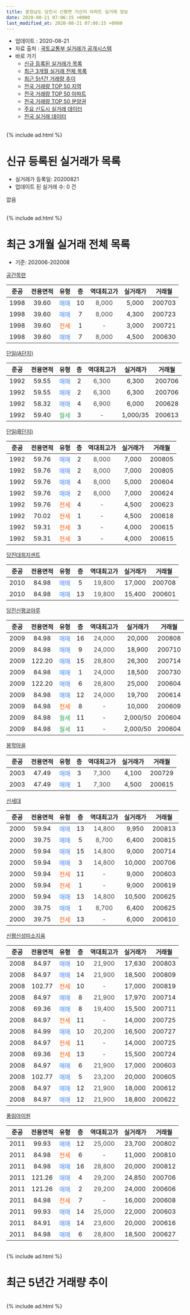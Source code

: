 ```yaml
---
title: 충청남도 당진시 신평면 거산리 아파트 실거래 정보
date: 2020-08-21 07:06:15 +0900
last_modified_at: 2020-08-21 07:06:15 +0900
---
```


* 업데이트 : 2020-08-21
* 자료 출처 : [국토교통부 실거래가 공개시스템](http://rt.molit.go.kr)
* 바로 가기
    * [신규 등록된 실거래가 목록](#신규-등록된-실거래가-목록)
    * [최근 3개월 실거래 전체 목록](#최근-3개월-실거래-전체-목록)
    * [최근 5년간 거래량 추이](#최근-5년간-거래량-추이)
    * [전국 거래량 TOP 50 지역](https://inasie.github.io/apt-trade-info/최근-3개월-전국에서-가장-거래가-많이-발생한-지역)
    * [전국 거래량 TOP 50 아파트](https://inasie.github.io/apt-trade-info/최근-3개월-전국에서-가장-거래가-많이-발생한-아파트)
    * [전국 거래량 TOP 50 분양권](https://inasie.github.io/apt-trade-info/최근-3개월-전국에서-가장-거래가-많이-발생한-분양권)
    * [주요 신도시 실거래 데이터](https://inasie.github.io/apt-trade-info/주요-신도시)
    * [전국 실거래 데이터](https://inasie.github.io/apt-trade-info/전국)
<br>
{% include ad.html %}
<br>

# 신규 등록된 실거래가 목록
* 실거래가 등록일: 20200821
* 업데이트 된 실거래 수: 0 건

없음

<br>
{% include ad.html %}
<br>

# 최근 3개월 실거래 전체 목록
* 기준: 202006-202008


[공간목련](https://search.naver.com/search.naver?query=%EC%B6%A9%EC%B2%AD%EB%82%A8%EB%8F%84+%EB%8B%B9%EC%A7%84%EC%8B%9C+%EC%8B%A0%ED%8F%89%EB%A9%B4+%EA%B1%B0%EC%82%B0%EB%A6%AC+%EA%B3%B5%EA%B0%84%EB%AA%A9%EB%A0%A8)

|준공|전용면적|유형|층|역대최고가|실거래가|거래월|
|:---:|:---:|:---:|:---:|:---:|:---:|:---:|
|1998|39.60|<span style="color:#4285f3">매매</span>|10|<span style="color:#444444">8,000</span>|5,000|200703|
|1998|39.60|<span style="color:#4285f3">매매</span>|7|<span style="color:#444444">8,000</span>|4,300|200723|
|1998|39.60|<span style="color:#ff5a00">전세</span>|1|<span style="color:#444444">-</span>|3,000|200721|
|1998|39.60|<span style="color:#4285f3">매매</span>|7|<span style="color:#444444">8,000</span>|4,500|200630|

[단일(A단지)](https://search.naver.com/search.naver?query=%EC%B6%A9%EC%B2%AD%EB%82%A8%EB%8F%84+%EB%8B%B9%EC%A7%84%EC%8B%9C+%EC%8B%A0%ED%8F%89%EB%A9%B4+%EA%B1%B0%EC%82%B0%EB%A6%AC+%EB%8B%A8%EC%9D%BC%28A%EB%8B%A8%EC%A7%80%29)

|준공|전용면적|유형|층|역대최고가|실거래가|거래월|
|:---:|:---:|:---:|:---:|:---:|:---:|:---:|
|1992|59.55|<span style="color:#4285f3">매매</span>|2|<span style="color:#444444">6,300</span>|6,300|200706|
|1992|59.55|<span style="color:#4285f3">매매</span>|2|<span style="color:#444444">6,300</span>|6,300|200706|
|1992|58.32|<span style="color:#4285f3">매매</span>|4|<span style="color:#444444">6,900</span>|6,000|200628|
|1992|59.40|<span style="color:#34a853">월세</span>|3|<span style="color:#444444">-</span>|1,000/35|200613|

[단일(B단지)](https://search.naver.com/search.naver?query=%EC%B6%A9%EC%B2%AD%EB%82%A8%EB%8F%84+%EB%8B%B9%EC%A7%84%EC%8B%9C+%EC%8B%A0%ED%8F%89%EB%A9%B4+%EA%B1%B0%EC%82%B0%EB%A6%AC+%EB%8B%A8%EC%9D%BC%28B%EB%8B%A8%EC%A7%80%29)

|준공|전용면적|유형|층|역대최고가|실거래가|거래월|
|:---:|:---:|:---:|:---:|:---:|:---:|:---:|
|1992|59.76|<span style="color:#4285f3">매매</span>|2|<span style="color:#444444">8,000</span>|7,000|200805|
|1992|59.76|<span style="color:#4285f3">매매</span>|2|<span style="color:#444444">8,000</span>|7,000|200805|
|1992|59.76|<span style="color:#4285f3">매매</span>|4|<span style="color:#444444">8,000</span>|5,000|200604|
|1992|59.76|<span style="color:#4285f3">매매</span>|2|<span style="color:#444444">8,000</span>|7,000|200624|
|1992|59.76|<span style="color:#ff5a00">전세</span>|4|<span style="color:#444444">-</span>|4,500|200623|
|1992|70.02|<span style="color:#ff5a00">전세</span>|1|<span style="color:#444444">-</span>|4,500|200618|
|1992|59.31|<span style="color:#ff5a00">전세</span>|3|<span style="color:#444444">-</span>|4,000|200615|
|1992|59.31|<span style="color:#ff5a00">전세</span>|3|<span style="color:#444444">-</span>|4,000|200615|

[당진대희지센트](https://search.naver.com/search.naver?query=%EC%B6%A9%EC%B2%AD%EB%82%A8%EB%8F%84+%EB%8B%B9%EC%A7%84%EC%8B%9C+%EC%8B%A0%ED%8F%89%EB%A9%B4+%EA%B1%B0%EC%82%B0%EB%A6%AC+%EB%8B%B9%EC%A7%84%EB%8C%80%ED%9D%AC%EC%A7%80%EC%84%BC%ED%8A%B8)

|준공|전용면적|유형|층|역대최고가|실거래가|거래월|
|:---:|:---:|:---:|:---:|:---:|:---:|:---:|
|2010|84.98|<span style="color:#4285f3">매매</span>|5|<span style="color:#444444">19,800</span>|17,000|200708|
|2010|84.98|<span style="color:#4285f3">매매</span>|13|<span style="color:#444444">19,800</span>|15,400|200601|

[당진신평코아루](https://search.naver.com/search.naver?query=%EC%B6%A9%EC%B2%AD%EB%82%A8%EB%8F%84+%EB%8B%B9%EC%A7%84%EC%8B%9C+%EC%8B%A0%ED%8F%89%EB%A9%B4+%EA%B1%B0%EC%82%B0%EB%A6%AC+%EB%8B%B9%EC%A7%84%EC%8B%A0%ED%8F%89%EC%BD%94%EC%95%84%EB%A3%A8)

|준공|전용면적|유형|층|역대최고가|실거래가|거래월|
|:---:|:---:|:---:|:---:|:---:|:---:|:---:|
|2009|84.98|<span style="color:#4285f3">매매</span>|16|<span style="color:#444444">24,000</span>|20,000|200808|
|2009|84.98|<span style="color:#4285f3">매매</span>|9|<span style="color:#444444">24,000</span>|18,900|200710|
|2009|122.20|<span style="color:#4285f3">매매</span>|15|<span style="color:#444444">28,800</span>|26,300|200714|
|2009|84.98|<span style="color:#4285f3">매매</span>|1|<span style="color:#444444">24,000</span>|18,500|200730|
|2009|122.20|<span style="color:#4285f3">매매</span>|6|<span style="color:#444444">28,800</span>|25,000|200604|
|2009|84.98|<span style="color:#4285f3">매매</span>|12|<span style="color:#444444">24,000</span>|19,700|200614|
|2009|84.98|<span style="color:#ff5a00">전세</span>|8|<span style="color:#444444">-</span>|10,000|200609|
|2009|84.98|<span style="color:#34a853">월세</span>|11|<span style="color:#444444">-</span>|2,000/50|200604|
|2009|84.98|<span style="color:#34a853">월세</span>|11|<span style="color:#444444">-</span>|2,000/50|200604|

[봉학마을](https://search.naver.com/search.naver?query=%EC%B6%A9%EC%B2%AD%EB%82%A8%EB%8F%84+%EB%8B%B9%EC%A7%84%EC%8B%9C+%EC%8B%A0%ED%8F%89%EB%A9%B4+%EA%B1%B0%EC%82%B0%EB%A6%AC+%EB%B4%89%ED%95%99%EB%A7%88%EC%9D%84)

|준공|전용면적|유형|층|역대최고가|실거래가|거래월|
|:---:|:---:|:---:|:---:|:---:|:---:|:---:|
|2003|47.49|<span style="color:#4285f3">매매</span>|3|<span style="color:#444444">7,300</span>|4,100|200729|
|2003|47.49|<span style="color:#4285f3">매매</span>|1|<span style="color:#444444">7,300</span>|4,500|200615|

[신세대](https://search.naver.com/search.naver?query=%EC%B6%A9%EC%B2%AD%EB%82%A8%EB%8F%84+%EB%8B%B9%EC%A7%84%EC%8B%9C+%EC%8B%A0%ED%8F%89%EB%A9%B4+%EA%B1%B0%EC%82%B0%EB%A6%AC+%EC%8B%A0%EC%84%B8%EB%8C%80)

|준공|전용면적|유형|층|역대최고가|실거래가|거래월|
|:---:|:---:|:---:|:---:|:---:|:---:|:---:|
|2000|59.94|<span style="color:#4285f3">매매</span>|13|<span style="color:#444444">14,800</span>|9,950|200813|
|2000|39.75|<span style="color:#4285f3">매매</span>|5|<span style="color:#444444">8,700</span>|6,400|200815|
|2000|59.94|<span style="color:#4285f3">매매</span>|15|<span style="color:#444444">14,800</span>|9,000|200714|
|2000|59.94|<span style="color:#4285f3">매매</span>|3|<span style="color:#444444">14,800</span>|10,000|200706|
|2000|59.94|<span style="color:#ff5a00">전세</span>|11|<span style="color:#444444">-</span>|9,000|200603|
|2000|59.94|<span style="color:#ff5a00">전세</span>|1|<span style="color:#444444">-</span>|9,000|200619|
|2000|59.94|<span style="color:#4285f3">매매</span>|13|<span style="color:#444444">14,800</span>|10,500|200625|
|2000|39.75|<span style="color:#4285f3">매매</span>|1|<span style="color:#444444">8,700</span>|6,400|200625|
|2000|39.75|<span style="color:#ff5a00">전세</span>|13|<span style="color:#444444">-</span>|6,000|200610|

[신평신성미소지움](https://search.naver.com/search.naver?query=%EC%B6%A9%EC%B2%AD%EB%82%A8%EB%8F%84+%EB%8B%B9%EC%A7%84%EC%8B%9C+%EC%8B%A0%ED%8F%89%EB%A9%B4+%EA%B1%B0%EC%82%B0%EB%A6%AC+%EC%8B%A0%ED%8F%89%EC%8B%A0%EC%84%B1%EB%AF%B8%EC%86%8C%EC%A7%80%EC%9B%80)

|준공|전용면적|유형|층|역대최고가|실거래가|거래월|
|:---:|:---:|:---:|:---:|:---:|:---:|:---:|
|2008|84.97|<span style="color:#4285f3">매매</span>|10|<span style="color:#444444">21,900</span>|17,630|200803|
|2008|84.97|<span style="color:#4285f3">매매</span>|14|<span style="color:#444444">21,900</span>|18,500|200809|
|2008|102.77|<span style="color:#ff5a00">전세</span>|10|<span style="color:#444444">-</span>|17,000|200819|
|2008|84.97|<span style="color:#4285f3">매매</span>|8|<span style="color:#444444">21,900</span>|17,970|200714|
|2008|69.36|<span style="color:#4285f3">매매</span>|8|<span style="color:#444444">19,400</span>|15,500|200711|
|2008|84.97|<span style="color:#ff5a00">전세</span>|11|<span style="color:#444444">-</span>|14,000|200725|
|2008|84.99|<span style="color:#4285f3">매매</span>|10|<span style="color:#444444">20,200</span>|16,500|200727|
|2008|84.97|<span style="color:#ff5a00">전세</span>|11|<span style="color:#444444">-</span>|14,000|200725|
|2008|69.36|<span style="color:#ff5a00">전세</span>|13|<span style="color:#444444">-</span>|15,500|200724|
|2008|84.97|<span style="color:#4285f3">매매</span>|6|<span style="color:#444444">21,900</span>|17,000|200603|
|2008|102.77|<span style="color:#4285f3">매매</span>|5|<span style="color:#444444">23,200</span>|20,000|200605|
|2008|84.97|<span style="color:#4285f3">매매</span>|12|<span style="color:#444444">21,900</span>|18,000|200612|
|2008|84.97|<span style="color:#4285f3">매매</span>|12|<span style="color:#444444">21,900</span>|18,800|200622|


<script async src="//pagead2.googlesyndication.com/pagead/js/adsbygoogle.js"></script>
<!-- 기본 -->
<ins class="adsbygoogle"
     style="display:block"
     data-ad-client="ca-pub-2446590836940007"
     data-ad-slot="1659523306"
     data-ad-format="auto"
     data-full-width-responsive="true"></ins>
<script>
(adsbygoogle = window.adsbygoogle || []).push({});
</script>


[풍림아이원](https://search.naver.com/search.naver?query=%EC%B6%A9%EC%B2%AD%EB%82%A8%EB%8F%84+%EB%8B%B9%EC%A7%84%EC%8B%9C+%EC%8B%A0%ED%8F%89%EB%A9%B4+%EA%B1%B0%EC%82%B0%EB%A6%AC+%ED%92%8D%EB%A6%BC%EC%95%84%EC%9D%B4%EC%9B%90)

|준공|전용면적|유형|층|역대최고가|실거래가|거래월|
|:---:|:---:|:---:|:---:|:---:|:---:|:---:|
|2011|99.93|<span style="color:#4285f3">매매</span>|12|<span style="color:#444444">25,000</span>|23,700|200802|
|2011|84.98|<span style="color:#ff5a00">전세</span>|6|<span style="color:#444444">-</span>|11,000|200810|
|2011|84.98|<span style="color:#4285f3">매매</span>|16|<span style="color:#444444">28,800</span>|20,000|200812|
|2011|121.26|<span style="color:#4285f3">매매</span>|4|<span style="color:#444444">29,200</span>|24,850|200706|
|2011|121.26|<span style="color:#4285f3">매매</span>|2|<span style="color:#444444">29,200</span>|24,000|200606|
|2011|84.98|<span style="color:#ff5a00">전세</span>|7|<span style="color:#444444">-</span>|16,000|200608|
|2011|99.93|<span style="color:#4285f3">매매</span>|14|<span style="color:#444444">25,000</span>|22,000|200603|
|2011|84.91|<span style="color:#4285f3">매매</span>|14|<span style="color:#444444">23,600</span>|20,000|200616|
|2011|84.98|<span style="color:#4285f3">매매</span>|6|<span style="color:#444444">28,800</span>|18,500|200627|


<br>
{% include ad.html %}
<br>

# 최근 5년간 거래량 추이


<div style="width:100%;">
    <canvas id="deal_progress" height="200"></canvas>
</div>

<script>
new Chart(document.getElementById("deal_progress"), {
    type: 'line',
    data: {
        labels: ['201508','201509','201510','201511','201512','201601','201602','201603','201604','201605','201606','201607','201608','201609','201610','201611','201612','201701','201702','201703','201704','201705','201706','201707','201708','201709','201710','201711','201712','201801','201802','201803','201804','201805','201806','201807','201808','201809','201810','201811','201812','201901','201902','201903','201904','201905','201906','201907','201908','201909','201910','201911','201912','202001','202002','202003','202004','202005','202006','202007','202008'],
        datasets: [{
            label: '매매',
            pointRadius: 1,
            data: [46, 30, 24, 15, 19, 15, 24, 33, 17, 14, 16, 6, 12, 14, 9, 15, 3, 3, 18, 15, 10, 14, 14, 12, 14, 11, 8, 12, 4, 12, 14, 15, 12, 18, 7, 8, 10, 12, 9, 13, 12, 12, 9, 10, 9, 11, 10, 15, 16, 10, 16, 15, 7, 14, 16, 11, 11, 9, 18, 15, 9],
            borderColor: "rgba(255, 201, 14, 1)",
            backgroundColor: "rgba(255, 201, 14, 0.5)",
            fill: false,
            lineTension: 0
        },{
            label: '전월세',
            pointRadius: 1,
            data: [18, 16, 27, 21, 14, 10, 12, 21, 12, 9, 9, 14, 11, 9, 12, 7, 13, 10, 15, 8, 9, 8, 5, 7, 10, 9, 7, 9, 8, 13, 6, 12, 9, 4, 7, 13, 2, 4, 7, 7, 6, 10, 8, 7, 6, 6, 5, 6, 5, 4, 12, 4, 8, 11, 8, 8, 5, 7, 12, 4, 2],
            borderColor: "rgba(0, 141, 185, 1)",
            backgroundColor: "rgba(0, 141, 185, 0.5)",
            fill: false,
            lineTension: 0
        }
        ]
    },
    options: {
        responsive: true,
        title: {
            display: false
        },
        tooltips: {
            mode: 'index',
            intersect: false
        },
        hover: {
            mode: 'nearest',
            intersect: true
        },
        scales: {
            xAxes: [{
                display: true,
                scaleLabel: {
                    display: true,
                    labelString: '년/월'
                }
            }],
            yAxes: [{
                display: true,
                ticks: {
                    suggestedMin: 0,
                },
                scaleLabel: {
                    display: true,
                    labelString: '실거래 수'
                }
            }]
        }
    }
});

</script>


<br>
{% include ad.html %}
<br>

